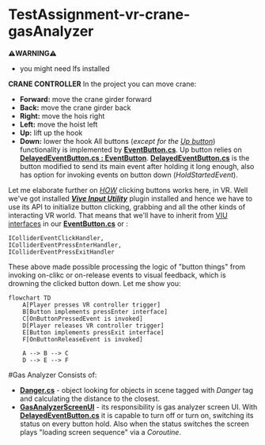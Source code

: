 # TestAssignment-vr-crane-gasAnalyzer


**⚠️WARNING⚠️**
- you might need lfs installed

**CRANE CONTROLLER**
In the project you can move crane:
- **Forward:** move the crane girder forward
- **Back:** move the crane girder back
- **Right:** move the hois right
- **Left:** move the hoist left
- **Up:** lift up the hook
- **Down:** lower the hook
All buttons (*except for the <u>Up button</u>*) functionality is implemented by <ins>**EventButton.cs**</ins>. Up button relies on <ins>**DelayedEventButton.cs : EventButton**</ins>.  <ins>**DelayedEventButton.cs**</ins> is the button modified to send its main event after holding it long enough, also has option for invoking events on button down (*HoldStartedEvent*).

Let me elaborate further on *<ins>HOW</ins>* clicking buttons works here, in VR. Well we've got installed ***<ins>Vive Input Utility</ins>*** plugin installed and hence we have to use its API to initialize button clicking, grabbing and all the other kinds of interacting VR world. That means that we'll have to inherit from <ins>VIU interfaces</ins> in our <ins>**EventButton.cs**</ins> or : 
```
IColliderEventClickHandler, 
IColliderEventPressEnterHandler, 
IColliderEventPressExitHandler
```
These above made possible processing the logic of "button things" from invoking on-clikc or on-release events to visual feedback, which is drowning the clicked button down.
Let me show you:
```mermaid
flowchart TD
    A[Player presses VR controller trigger]
    B[Button implements pressEnter interface]
    C[OnButtonPressedEvent is invoked]
    D[Player releases VR controller trigger]
    E[Button implements pressExit interface]
    F[OnButtonReleaseEvent is invoked]

    A --> B --> C
    D --> E --> F
```
#Gas Analyzer
Consists of:
- **<ins>Danger.cs</ins>** - object looking for objects in scene tagged with *Danger* tag and calculating the distance to the closest.
- **<ins>GasAnalyzerScreenUI</ins>** - its responsibility is gas analyzer screen UI. With **<ins>DelayedEventButton.cs</ins>** it is capable to turn off or turn on, switching its status on every button hold. Also when the status switches the screen plays "loading screen sequence" via a *Coroutine*.

